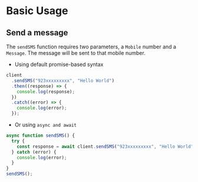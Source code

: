# Basic Usage

## Send a message
The `sendSMS` function requires two parameters, a `Mobile` number and a `Message`. The message will be sent to that mobile number.

* Using default promise-based syntax
```js
client
  .sendSMS("923xxxxxxxxx", "Hello World")
  .then((response) => {
    console.log(response);
  })
  .catch((error) => {
    console.log(error);
  });
```

* Or using `async and await`

```js
async function sendSMS() {
  try {
    const response = await client.sendSMS("923xxxxxxxxx", "Hello World");
  } catch (error) {
    console.log(error);
  }
}
sendSMS();
```